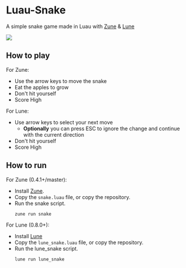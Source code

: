 # Luau-Snake
A simple snake game made in Luau with [Zune](https://github.com/Scythe-Technology/Zune) & [Lune](https://github.com/lune-org/lune)

![](https://github.com/user-attachments/assets/28e001fb-8f9c-452d-af37-6734871f3f17)

## How to play
For Zune:
- Use the arrow keys to move the snake
- Eat the apples to grow
- Don't hit yourself
- Score High

For Lune:
- Use arrow keys to select your next move
  - **Optionally** you can press ESC to ignore the change and continue with the current direction
- Don't hit yourself
- Score High

## How to run
For Zune (0.4.1+/master):
- Install [Zune](https://github.com/Scythe-Technology/Zune).
- Copy the `snake.luau` file, or copy the repository.
- Run the snake script.
    ```bash 
    zune run snake
    ```

For Lune (0.8.0+):
- Install [Lune](https://lune-org.github.io/docs/getting-started/1-installation)
- Copy the `lune_snake.luau` file, or copy the repository.
- Run the lune_snake script.
    ```bash 
    lune run lune_snake
    ```
